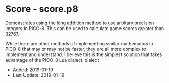 # Score - score.p8

Demonstrates using the long addition method to use arbitary precision integers in PICO-8. This can be used to calculate game scores greater than 32767. 

While there are other methods of implementing similar mathematics in PICO-8 that may or may not be faster, they are all more complex to implement and understand. I believe this is the simplest solution that takes advantage of the PICO-8 Lua dialect.
dialect

* Added: 2019-01-19
* Last Update: 2019-01-19
